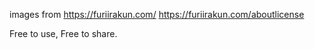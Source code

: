 images from https://furiirakun.com/
https://furiirakun.com/aboutlicense

Free to use, Free to share.
